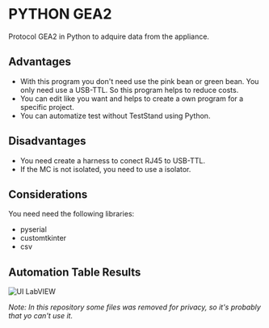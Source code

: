 # PYTHON GEA2

Protocol GEA2 in Python to adquire data from the appliance.

## Advantages
- With this program you don't need use the pink bean or green bean. You only need use a USB-TTL. So this program helps to reduce costs.
- You can edit like you want and helps to create a own program for a specific project.
- You can automatize test without TestStand using Python.

## Disadvantages
- You need create a harness to conect RJ45 to USB-TTL.
- If the MC is not isolated, you need to use a isolator.

## Considerations
You need need the following libraries:
- pyserial
- customtkinter
- csv

## Automation Table Results

<image src="Table Results.png" alt="UI LabVIEW">


*Note: In this repository some files was removed for privacy, so it's probably that yo can't use it.*

